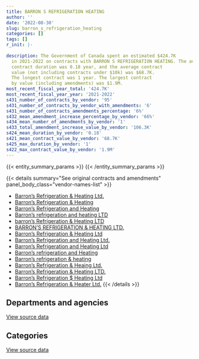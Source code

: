 ```yaml
---
title: BARRON S REFRIGERATION HEATING
author: ''
date: '2022-08-30'
slug: barron_s_refrigeration_heating
categories: []
tags: []
r_init: |-
  
description: The Government of Canada spent an estimated $424.7K
  in 2021-2022 on contracts with BARRON S REFRIGERATION HEATING. The average
  contract duration was 0.18 year, and the average contract
  value (not including contracts under $10k) was $68.7K.
  The longest contract was 1 year. The largest contract
  by value (including amendments) was $1.9M.
most_recent_fiscal_year_total: '424.7K'
most_recent_fiscal_year_year: '2021-2022'
s431_number_of_contracts_by_vendor: '95'
s431_number_of_contracts_by_vendor_with_amendments: '6'
s431_number_of_contracts_amendments_percentage: '6%'
s432_mean_amendment_increase_percentage_by_vendor: '66%'
s434_mean_number_of_amendments_by_vendor: '1'
s433_total_amendment_increase_value_by_vendor: '106.3K'
s424_mean_duration_by_vendor: '0.18'
s421_mean_contract_value_by_vendor: '68.7K'
s425_max_duration_by_vendor: '1'
s422_max_contract_value_by_vendor: '1.9M'
---
```


<script src="/rmarkdown-libs/htmlwidgets/htmlwidgets.js"></script>
<link href="/rmarkdown-libs/datatables-css/datatables-crosstalk.css" rel="stylesheet" />
<script src="/rmarkdown-libs/datatables-binding/datatables.js"></script>
<script src="/rmarkdown-libs/jquery/jquery-3.6.0.min.js"></script>
<link href="/rmarkdown-libs/dt-core-bootstrap/css/dataTables.bootstrap.min.css" rel="stylesheet" />
<link href="/rmarkdown-libs/dt-core-bootstrap/css/dataTables.bootstrap.extra.css" rel="stylesheet" />
<script src="/rmarkdown-libs/dt-core-bootstrap/js/jquery.dataTables.min.js"></script>
<script src="/rmarkdown-libs/dt-core-bootstrap/js/dataTables.bootstrap.min.js"></script>
<link href="/rmarkdown-libs/crosstalk/css/crosstalk.min.css" rel="stylesheet" />
<script src="/rmarkdown-libs/crosstalk/js/crosstalk.min.js"></script>
<script src="/rmarkdown-libs/htmlwidgets/htmlwidgets.js"></script>
<link href="/rmarkdown-libs/datatables-css/datatables-crosstalk.css" rel="stylesheet" />
<script src="/rmarkdown-libs/datatables-binding/datatables.js"></script>
<script src="/rmarkdown-libs/jquery/jquery-3.6.0.min.js"></script>
<link href="/rmarkdown-libs/dt-core-bootstrap/css/dataTables.bootstrap.min.css" rel="stylesheet" />
<link href="/rmarkdown-libs/dt-core-bootstrap/css/dataTables.bootstrap.extra.css" rel="stylesheet" />
<script src="/rmarkdown-libs/dt-core-bootstrap/js/jquery.dataTables.min.js"></script>
<script src="/rmarkdown-libs/dt-core-bootstrap/js/dataTables.bootstrap.min.js"></script>
<link href="/rmarkdown-libs/crosstalk/css/crosstalk.min.css" rel="stylesheet" />
<script src="/rmarkdown-libs/crosstalk/js/crosstalk.min.js"></script>

{{< entity_summary_params >}}
{{< /entity_summary_params >}}

{{< details summary="See original contracts and amendments" panel_body_class="vendor-names-list" >}}
- [Barron’s Refrigeration & Heating Ltd.](https://search.open.canada.ca/en/ct/?sort=contract_value_f%20desc&page=1&search_text=%22Barron%27s%20Refrigeration%20%26%20Heating%20Ltd.%22)
- [Barron’s Refrigeration & Heating](https://search.open.canada.ca/en/ct/?sort=contract_value_f%20desc&page=1&search_text=%22Barron%27s%20Refrigeration%20%26%20Heating%22)
- [Barron’s Refrigeration and Heating](https://search.open.canada.ca/en/ct/?sort=contract_value_f%20desc&page=1&search_text=%22Barron%27s%20Refrigeration%20and%20Heating%22)
- [Barron’s refrigeration and heating LTD](https://search.open.canada.ca/en/ct/?sort=contract_value_f%20desc&page=1&search_text=%22Barron%27s%20refrigeration%20and%20heating%20LTD%22)
- [barron’s Refrigeration & Heating LTD](https://search.open.canada.ca/en/ct/?sort=contract_value_f%20desc&page=1&search_text=%22barron%27s%20Refrigeration%20%26%20Heating%20LTD%22)
- [BARRON’S REFRIGERATION & HEATING LTD.](https://search.open.canada.ca/en/ct/?sort=contract_value_f%20desc&page=1&search_text=%22BARRON%27S%20REFRIGERATION%20%26%20HEATING%20LTD.%22)
- [Barron’s Refrigeration & Heating Ltd](https://search.open.canada.ca/en/ct/?sort=contract_value_f%20desc&page=1&search_text=%22Barron%27s%20Refrigeration%20%26%20Heating%20Ltd%22)
- [Barron’s Refrigeration and Heating Ltd.](https://search.open.canada.ca/en/ct/?sort=contract_value_f%20desc&page=1&search_text=%22Barron%27s%20Refrigeration%20and%20Heating%20Ltd.%22)
- [Barron’s Refrigeration and Heating Ltd](https://search.open.canada.ca/en/ct/?sort=contract_value_f%20desc&page=1&search_text=%22Barron%27s%20Refrigeration%20and%20Heating%20Ltd%22)
- [Barron’s refrigeration and Heating](https://search.open.canada.ca/en/ct/?sort=contract_value_f%20desc&page=1&search_text=%22Barron%27s%20refrigeration%20and%20Heating%22)
- [Barron’s refrigeration & heating](https://search.open.canada.ca/en/ct/?sort=contract_value_f%20desc&page=1&search_text=%22Barron%27s%20refrigeration%20%26%20heating%22)
- [Barron’s Refrigeration & Heaing Ltd.](https://search.open.canada.ca/en/ct/?sort=contract_value_f%20desc&page=1&search_text=%22Barron%27s%20Refrigeration%20%26%20Heaing%20Ltd.%22)
- [Barron’s Refrigeration & Heating LTD.](https://search.open.canada.ca/en/ct/?sort=contract_value_f%20desc&page=1&search_text=%22Barron%27s%20Refrigeration%20%26%20Heating%20LTD.%22)
- [Barron’s Refrigeration \$ Heating Ltd](https://search.open.canada.ca/en/ct/?sort=contract_value_f%20desc&page=1&search_text=%22Barron%27s%20Refrigeration%20%24%20Heating%20Ltd%22)
- [Barron’s Refrigeration & Heater Ltd.](https://search.open.canada.ca/en/ct/?sort=contract_value_f%20desc&page=1&search_text=%22Barron%27s%20Refrigeration%20%26%20Heater%20Ltd.%22)
{{< /details >}}

## Departments and agencies

<div id="htmlwidget-1" style="width:100%;height:auto;" class="datatables html-widget"></div>
<script type="application/json" data-for="htmlwidget-1">{"x":{"style":"bootstrap","filter":"none","vertical":false,"data":[["<a href=\"/departments/dnd-mdn/\">National Defence<\/a>"],[1939034.15],[456985.02],[478304.28],[424717.56]],"container":"<table class=\"table table-striped table-hover row-border order-column display\">\n  <thead>\n    <tr>\n      <th>Department<\/th>\n      <th>2018-2019<\/th>\n      <th>2019-2020<\/th>\n      <th>2020-2021<\/th>\n      <th>2021-2022<\/th>\n    <\/tr>\n  <\/thead>\n<\/table>","options":{"order":[[4,"desc"]],"pageLength":10,"autoWidth":true,"columnDefs":[{"targets":1,"render":"function(data, type, row, meta) {\n    return type !== 'display' ? data : DTWidget.formatCurrency(data, \"$\", 2, 3, \",\", \".\", true, null);\n  }"},{"targets":2,"render":"function(data, type, row, meta) {\n    return type !== 'display' ? data : DTWidget.formatCurrency(data, \"$\", 2, 3, \",\", \".\", true, null);\n  }"},{"targets":3,"render":"function(data, type, row, meta) {\n    return type !== 'display' ? data : DTWidget.formatCurrency(data, \"$\", 2, 3, \",\", \".\", true, null);\n  }"},{"targets":4,"render":"function(data, type, row, meta) {\n    return type !== 'display' ? data : DTWidget.formatCurrency(data, \"$\", 2, 3, \",\", \".\", true, null);\n  }"},{"width":"16%","targets":[1,2,3,4]},{"className":"dt-right","targets":[1,2,3,4]}],"orderClasses":false}},"evals":["options.columnDefs.0.render","options.columnDefs.1.render","options.columnDefs.2.render","options.columnDefs.3.render"],"jsHooks":[]}</script>
<p class="text-right">
<a href="https://github.com/GoC-Spending/contracts-data/tree/main/data/out/vendors/barron_s_refrigeration_heating/summary_by_fiscal_year_by_department.csv" class="source-data-link btn btn-link">View source data</a>
</p>

## Categories

<div id="htmlwidget-2" style="width:100%;height:auto;" class="datatables html-widget"></div>
<script type="application/json" data-for="htmlwidget-2">{"x":{"style":"bootstrap","filter":"none","vertical":false,"data":[["<a href=\"/categories/facilities_and_construction/\">Facilities and construction<\/a>","<a href=\"/categories/office_management/\">Office management<\/a>","<a href=\"/categories/professional_services/\">Professional services<\/a>"],[1180767.38,758266.77,null],[456985.02,null,null],[450898.78,null,27405.5],[285518.28,null,139199.28]],"container":"<table class=\"table table-striped table-hover row-border order-column display\">\n  <thead>\n    <tr>\n      <th>Category<\/th>\n      <th>2018-2019<\/th>\n      <th>2019-2020<\/th>\n      <th>2020-2021<\/th>\n      <th>2021-2022<\/th>\n    <\/tr>\n  <\/thead>\n<\/table>","options":{"order":[[4,"desc"]],"dom":"t","pageLength":30,"autoWidth":true,"columnDefs":[{"targets":1,"render":"function(data, type, row, meta) {\n    return type !== 'display' ? data : DTWidget.formatCurrency(data, \"$\", 2, 3, \",\", \".\", true, null);\n  }"},{"targets":2,"render":"function(data, type, row, meta) {\n    return type !== 'display' ? data : DTWidget.formatCurrency(data, \"$\", 2, 3, \",\", \".\", true, null);\n  }"},{"targets":3,"render":"function(data, type, row, meta) {\n    return type !== 'display' ? data : DTWidget.formatCurrency(data, \"$\", 2, 3, \",\", \".\", true, null);\n  }"},{"targets":4,"render":"function(data, type, row, meta) {\n    return type !== 'display' ? data : DTWidget.formatCurrency(data, \"$\", 2, 3, \",\", \".\", true, null);\n  }"},{"width":"16%","targets":[1,2,3,4]},{"className":"dt-right","targets":[1,2,3,4]}],"orderClasses":false,"lengthMenu":[10,25,30,50,100]}},"evals":["options.columnDefs.0.render","options.columnDefs.1.render","options.columnDefs.2.render","options.columnDefs.3.render"],"jsHooks":[]}</script>
<p class="text-right">
<a href="https://github.com/GoC-Spending/contracts-data/tree/main/data/out/vendors/barron_s_refrigeration_heating/summary_by_fiscal_year_by_category.csv" class="source-data-link btn btn-link">View source data</a>
</p>
